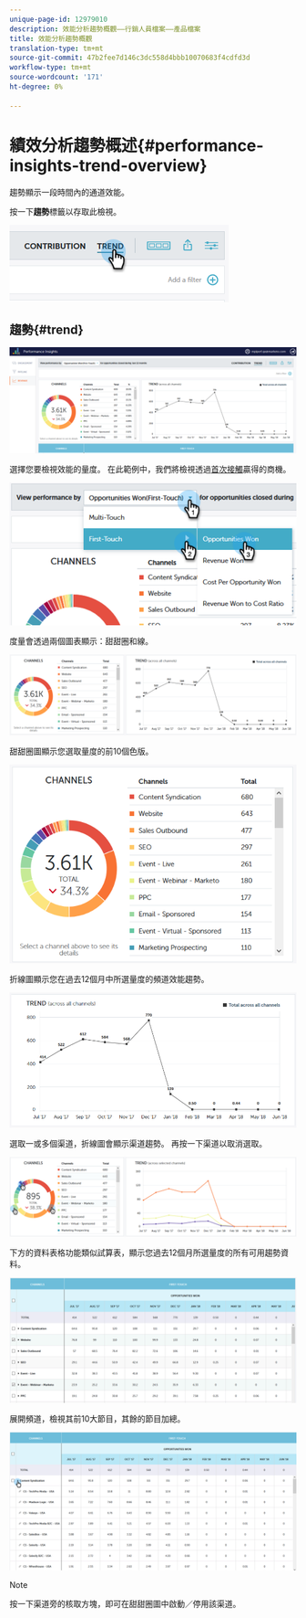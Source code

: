 ```yaml
---
unique-page-id: 12979010
description: 效能分析趨勢概觀——行銷人員檔案——產品檔案
title: 效能分析趨勢概觀
translation-type: tm+mt
source-git-commit: 47b2fee7d146c3dc558d4bbb10070683f4cdfd3d
workflow-type: tm+mt
source-wordcount: '171'
ht-degree: 0%

---
```



# 績效分析趨勢概述{#performance-insights-trend-overview}

趨勢顯示一段時間內的通道效能。

按一下&#x200B;**趨勢**&#x200B;標籤以存取此檢視。

![](assets/1.png)

## 趨勢{#trend}

![](assets/2-1.png)

選擇您要檢視效能的量度。 在此範例中，我們將檢視透過[首次接觸](http://docs.marketo.com/display/DOCS/Understanding+Attribution)贏得的商機。

![](assets/3-2.png)

度量會透過兩個圖表顯示：甜甜圈和線。

![](assets/4-1.png)

甜甜圈圖顯示您選取量度的前10個色版。

![](assets/5-2.png)

折線圖顯示您在過去12個月中所選量度的頻道效能趨勢。

![](assets/6-1.png)

選取一或多個渠道，折線圖會顯示渠道趨勢。 再按一下渠道以取消選取。

![](assets/7.png)

下方的資料表格功能類似試算表，顯示您過去12個月所選量度的所有可用趨勢資料。

![](assets/8.png)

展開頻道，檢視其前10大節目，其餘的節目加總。

![](assets/9-1.png)

>[!NOTE]
>
>按一下渠道旁的核取方塊，即可在甜甜圈圖中啟動／停用該渠道。

